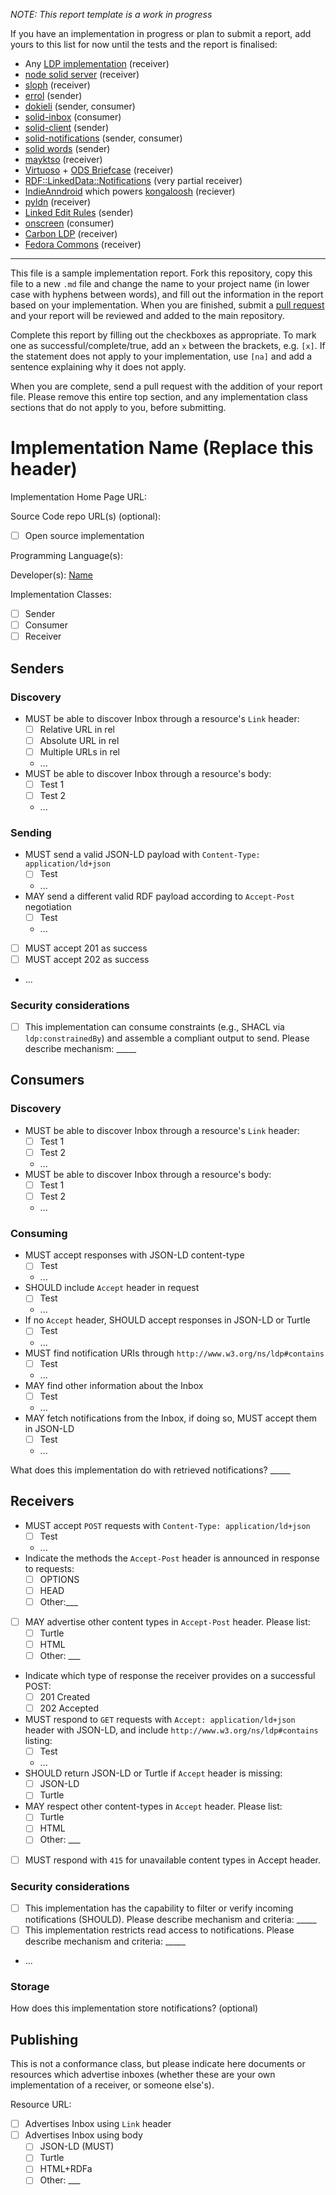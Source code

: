 *NOTE: This report template is a work in progress*

If you have an implementation in progress or plan to submit a report, add yours to this list for now until the tests and the report is finalised:

* Any [LDP implementation](https://www.w3.org/wiki/LDP_Implementations) (receiver)
* [node solid server](https://github.com/solid/node-solid-server) (receiver)
* [sloph](https://github.com/rhiaro/sloph) (receiver)
* [errol](https://github.com/linkeddata/errol) (sender)
* [dokieli](https://dokie.li/) (sender, consumer)
* [solid-inbox](https://github.com/solid/solid-inbox) (consumer)
* [solid-client](https://github.com/solid/solid-client) (sender)
* [solid-notifications](https://github.com/solid/solid-notifications)
  (sender, consumer)
* [solid words](https://github.com/melvincarvalho/vocab) (sender)
* [mayktso](https://github.com/csarven/mayktso) (receiver)
* [Virtuoso](https://github.com/openlink/virtuoso-opensource) + [ODS Briefcase](http://ods.openlinksw.com/wiki/ODS/OdsBriefcase) (receiver)
* [RDF::LinkedData::Notifications](https://github.com/kjetilk/p5-rdf-linkeddata-notifications) (very partial receiver)
* [IndieAnndroid](https://github.com/Kongaloosh/IndieAnndroid) which powers [kongaloosh](http://kongaloosh.com) (reciever)
* [pyldn](https://github.com/albertmeronyo/pyldn) (receiver)
* [Linked Edit Rules](https://github.com/albertmeronyo/linked-edit-rules) (sender)
* [onscreen](https://github.com/rhiaro/onscreen) (consumer)
* [Carbon LDP](https://carbonldp.com) (receiver)
* [Fedora Commons](https://github.com/fcrepo4/fcrepo4) (receiver)

---

This file is a sample implementation report. Fork this repository, copy this file to a new `.md` file and change the name to your project name (in lower case with hyphens between words), and fill out the information in the report based on your implementation. When you are finished, submit a [pull request](https://help.github.com/articles/using-pull-requests/) and your report will be reviewed and added to the main repository.

Complete this report by filling out the checkboxes as appropriate. To mark one as successful/complete/true, add an `x` between the brackets, e.g. `[x]`. If the statement does not apply to your implementation, use `[na]` and add a sentence explaining why it does not apply.

When you are complete, send a pull request with the addition of your report file. Please remove this entire top section, and any implementation class sections that do not apply to you, before submitting.


# Implementation Name (Replace this header)

Implementation Home Page URL:

Source Code repo URL(s) (optional):
* [ ] Open source implementation

Programming Language(s):

Developer(s): [Name](http://you.example.com)

Implementation Classes:

* [ ] Sender
* [ ] Consumer
* [ ] Receiver

## Senders

### Discovery

* MUST be able to discover Inbox through a resource's `Link` header:
  * [ ] Relative URL in rel
  * [ ] Absolute URL in rel
  * [ ] Multiple URLs in rel
  * ...
* MUST be able to discover Inbox through a resource's body:
  * [ ] Test 1
  * [ ] Test 2
  * ...

### Sending

* MUST send a valid JSON-LD payload with `Content-Type: application/ld+json`
  * [ ] Test
  * ...
* MAY send a different valid RDF payload according to `Accept-Post` negotiation
  *  [ ] Test
  *  ...
* [ ] MUST accept 201 as success
* [ ] MUST accept 202 as success
* ...

### Security considerations
* [ ] This implementation can consume constraints (e.g., SHACL via `ldp:constrainedBy`) and assemble a compliant output to send. Please describe mechanism: _____


## Consumers

### Discovery

* MUST be able to discover Inbox through a resource's `Link` header:
  * [ ] Test 1
  * [ ] Test 2
  * ...
* MUST be able to discover Inbox through a resource's body:
  * [ ] Test 1
  * [ ] Test 2
  * ...

### Consuming

* MUST accept responses with JSON-LD content-type
  * [ ] Test
  * ...
* SHOULD include `Accept` header in request
  * [ ] Test
  * ...
* If no `Accept` header, SHOULD accept responses in JSON-LD or Turtle
  * [ ] Test
  * ...
* MUST find notification URIs through `http://www.w3.org/ns/ldp#contains`
  * [ ] Test
  * ...
* MAY find other information about the Inbox
  * [ ] Test
  * ...
* MAY fetch notifications from the Inbox, if doing so, MUST accept them in JSON-LD
  * [ ] Test
  * ...

What does this implementation do with retrieved notifications? _____

## Receivers

* MUST accept `POST` requests with `Content-Type: application/ld+json`
  * [ ] Test
  * ...
* Indicate the methods the `Accept-Post` header is announced in response to requests:
  * [ ] OPTIONS
  * [ ] HEAD
  * [ ] Other:___
* [ ] MAY advertise other content types in `Accept-Post` header. Please list:
  * [ ] Turtle
  * [ ] HTML
  * [ ] Other: ___
* Indicate which type of response the receiver provides on a successful POST:
  * [ ] 201 Created
  * [ ] 202 Accepted

* MUST respond to `GET` requests with `Accept: application/ld+json` header with JSON-LD, and include `http://www.w3.org/ns/ldp#contains` listing:
  * [ ] Test
  * ...
* SHOULD return JSON-LD or Turtle if `Accept` header is missing:
  * [ ] JSON-LD
  * [ ] Turtle
* MAY respect other content-types in `Accept` header. Please list:
  * [ ] Turtle
  * [ ] HTML
  * [ ] Other: ___
* [ ] MUST respond with `415` for unavailable content types in Accept header.

### Security considerations

* [ ] This implementation has the capability to filter or verify incoming notifications (SHOULD). Please describe mechanism and criteria: _____
* [ ] This implementation restricts read access to notifications. Please describe mechanism and criteria: _____
* ...

### Storage

How does this implementation store notifications? (optional)

## Publishing

This is not a conformance class, but please indicate here documents or resources which advertise inboxes (whether these are your own implementation of a receiver, or someone else's).

Resource URL:

* [ ] Advertises Inbox using `Link` header
* [ ] Advertises Inbox using body
  * [ ] JSON-LD (MUST)
  * [ ] Turtle
  * [ ] HTML+RDFa
  * [ ] Other: ___

